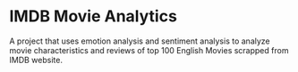 # IMDB Movie Analytics

A project that uses emotion analysis and sentiment analysis to analyze movie characteristics and reviews of top 100 English Movies scrapped from IMDB website.
